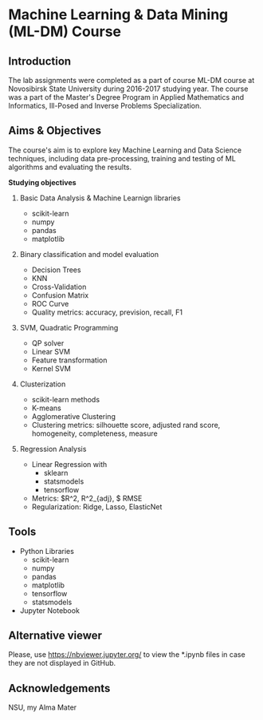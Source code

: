 # Machine Learning & Data Mining (ML-DM) Course

## Introduction
The lab assignments were completed as a part of course ML-DM course at Novosibirsk State University during 2016-2017 studying year.
The course was a part of the Master's Degree Program in Applied Mathematics and Informatics, Ill-Posed and Inverse Problems Specialization.

## Aims & Objectives
The course's aim is to explore key Machine Learning and Data Science techniques, including data pre-processing, training and testing of ML algorithms and evaluating the results.

**Studying objectives**
  
 1. Basic Data Analysis & Machine Learnign libraries
      - scikit-learn
      - numpy
      - pandas
      - matplotlib
      
 2. Binary classification and model evaluation
    - Decision Trees
    - KNN
    - Cross-Validation 
    - Confusion Matrix
    - ROC Curve
    - Quality metrics: accuracy, prevision, recall, F1
    
 3. SVM, Quadratic Programming
    - QP solver 
    - Linear SVM
    - Feature transformation
    - Kernel SVM
    
 4. Clusterization
    - scikit-learn methods
    - K-means
    - Agglomerative Clustering
    - Clustering metrics: silhouette score, adjusted rand score, homogeneity, completeness, measure 
    
 5. Regression Analysis
    - Linear Regression with 
        - sklearn
        - statsmodels
        - tensorflow
    - Metrics: $R^2, R^2_{adj}, $ RMSE
    - Regularization: Ridge, Lasso, ElasticNet
    
## Tools
- Python Libraries
    - scikit-learn
    - numpy
    - pandas
    - matplotlib
    - tensorflow
    - statsmodels
- Jupyter Notebook

## Alternative viewer
Please, use https://nbviewer.jupyter.org/ to view the *.ipynb files in case they are not displayed in GitHub.

## Acknowledgements
NSU, my Alma Mater
